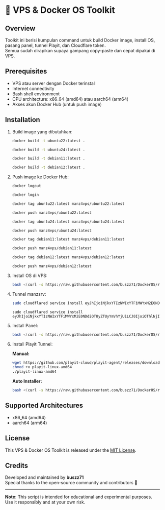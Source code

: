 # 🚀 VPS & Docker OS Toolkit

## Overview

Toolkit ini berisi kumpulan command untuk build Docker image, install OS, pasang panel, tunnel Playit, dan Cloudflare token.  
Semua sudah dirapikan supaya gampang copy-paste dan cepat dipakai di VPS.

## Prerequisites

- VPS atau server dengan Docker terinstal
- Internet connectivity
- Bash shell environment
- CPU architecture: x86_64 (amd64) atau aarch64 (arm64)
- Akses akun Docker Hub (untuk push image)

## Installation

1. Build image yang dibutuhkan:

    ```sh
    docker build -t ubuntu22:latest .
    ```

    ```sh
    docker build -t ubuntu24:latest .
    ```

    ```sh
    docker build -t debian11:latest .
    ```

    ```sh
    docker build -t debian12:latest .
    ```

3. Push image ke Docker Hub:

    ```sh
    docker logout
    ```
    ```sh
    docker login
    ```

    ```sh
    docker tag ubuntu22:latest manz4vps/ubuntu22:latest
    ```
    ```sh
    docker push manz4vps/ubuntu22:latest
    ```

    ```sh
    docker tag ubuntu24:latest manz4vps/ubuntu24:latest
    ```
    ```sh
    docker push manz4vps/ubuntu24:latest
    ```

    ```sh
    docker tag debian11:latest manz4vps/debian11:latest
    ```
    ```sh
    docker push manz4vps/debian11:latest
    ```

    ```sh
    docker tag debian12:latest manz4vps/debian12:latest
    ```
    ```sh
    docker push manz4vps/debian12:latest
    ```

4. Install OS di VPS:

    ```sh
    bash <(curl -s https://raw.githubusercontent.com/buszz71/DockerOS/refs/heads/main/PilihOS-vps.sh)
    ```
5. Tunnel manzsrv:
   ```sh
   sudo cloudflared service install eyJhIjoiNjkxYTIzNWIxYTFiMWYxM2E0NDdiOTUyZTUyYmVhYjUiLCJ0IjoiNDlkMTgwNWEtODc2MS00MWRiLWI1ZTYtYTEyZGJiMWQ4N2U0IiwicyI6Ik0ySXhNbUUyWm1VdE1UWXhNUzAwTWprMExXSmtOVGN0TVdNeU9HTm1PREJrT0RReCJ9
   ```
   ```Dinz
   sudo cloudflared service install eyJhIjoiNjkxYTIzNWIxYTFiMWYxM2E0NDdiOTUyZTUyYmVhYjUiLCJ0IjoiOThlNjIyNTEtNzUxNS00MjIyLWEyZTQtMzAxNWFhMzg4NmI2IiwicyI6IllqQXpOREUzWVRBdE5HSmlNeTAwTkdGaUxXSTVPVGt0TVdKaU56SXlPVEl6WW1NNSJ9
   ```
5. Install Panel:

    ```sh
    bash <(curl -s https://raw.githubusercontent.com/buszz71/DockerOS/refs/heads/main/all-autoinstaller.sh)
    ```

6. Install Playit Tunnel:

    **Manual:**
    ```sh
    wget https://github.com/playit-cloud/playit-agent/releases/download/v0.15.26/playit-linux-amd64
    chmod +x playit-linux-amd64
    ./playit-linux-amd64
    ```

    **Auto Installer:**
    ```sh
    bash <(curl -s https://raw.githubusercontent.com/buszz71/DockerOS/refs/heads/main/playit.sh)
    ```

## Supported Architectures

- x86_64 (amd64)
- aarch64 (arm64)

## License

This VPS & Docker OS Toolkit is released under the [MIT License](LICENSE).

## Credits

Developed and maintained by **buszz71**  
Special thanks to the open-source community and contributors 🚀

---

**Note:** This script is intended for educational and experimental purposes. Use it responsibly and at your own risk.
